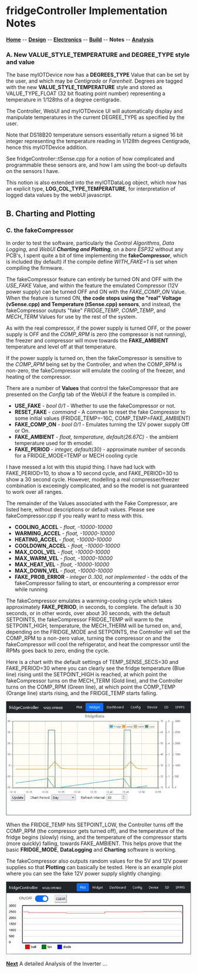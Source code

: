 # fridgeController Implementation Notes

**[Home](readme.md)** --
**[Design](design.md)** --
**[Electronics](electronics.md)** --
**[Build](build.md)** --
**Notes** --
**[Analysis](analysis.md)** 


### A. New VALUE_STYLE_TEMPERATURE and DEGREE_TYPE style and value

The base myIOTDevice now has a **DEGREES_TYPE** Value that can
be set by the user, and which may be *Centigrade* or *Farenheit*.
Degrees are tagged with the new **VALUE_STYLE_TEMPERATURE** style
and stored as VALUE_TYPE_FLOAT (32 bit floating point number) representing
a temperature in 1/128ths of a degree centigrade.

The Controller, WebUI and myIOTDevice UI will automatically display
and manipulate temperatures in the current DEGREE_TYPE as specified
by the user.

Note that DS18B20 temperature sensors essentially return a
signed 16 bit integer representing the temperature reading
in 1/128th degrees Centigrade, hence this myIOTDevice addition.

See fridgeController::tSense.cpp for a notion of how
complicated and programmable these sensors are, and
how I am using the boot-up defaults on the sensors I
have.

This notion is also extended into the myIOTDataLog object,
which now has an explicit type, **LOG_COL_TYPE_TEMPERATURE**,
for interpretation of logged data values by the webUI
javascript.


## B. Charting and Plotting


### C. the fakeCompressor

In order to test the software, particularly the *Control Algorithms*,
*Data Logging*, and *WebUI **Charting and Plotting***, on a *bare ESP32*
without any PCB's, I spent quite a bit of time implementing the **fakeCompressor**,
which is included (by default) if the compile define *WITH_FAKE=1*
is set when compiling the firmware.

The fakeCompressor feature can entirely be turned ON and OFF with
the *USE_FAKE* Value, and within the feature the emulated Compressor (12V power supply)
can be turned OFF and ON with the *FAKE_COMP_ON* Value.
When the feature is turned ON, **the code stops using the "real" Voltage (vSense.cpp) and
Temperature (tSense.cpp) sensors**, and instead, the fakeCompressor
outputs "fake" *FRIDGE_TEMP*, *COMP_TEMP*, and *MECH_TERM* Values
for use by the rest of the system.

As with the real compressor, if the power supply is turned OFF,
or the power supply is OFF and the *COMP_RPM* is zero (the compressor
is not running),  the freezer and compressor will move towards the
**FAKE_AMBIENT** temperature and level off at that temperature.

If the power supply is turned on, then the fakeCompressor is sensitive
to the *COMP_RPM* being set by the Controller, and when the COMP_RPM is
non-zero, the fakeCompressor will emulate the cooling of
the freezer, and heating of the compressor.

There are a number of **Values** that control the fakeCompressor
that are presented on the *Config* tab of the WebUI if the feature
is compiled in.

- **USE_FAKE** - *bool 0/1* - Whether to use the fakeCompressor or not.
- **RESET_FAKE** - *command* - A comman to reset the fake Compressor to some initial values
  (FRIDGE_TEMP=-16C, COMP_TEMP=FAKE_AMBIENT)
- **FAKE_COMP_ON** - *bool 0/1* - Emulates turning the 12V power supply Off or On.
- **FAKE_AMBIENT** - *float, temperature, default(26.67C)* - the ambient temperature used for th emodel.
- **FAKE_PERIOD** - *integer, default(30)* - approximate number of seconds for a FRIDGE_MODE=TEMP or
  MECH cooling cycle

I have messed a lot with this stupid thing.  I have had luck with FAKE_PERIOD=10,
to show a 10 second cycle, and FAKE_PERIOD=30 to show a 30 second cycle. However,
modelling a real compresser/freezer combination is exceeingly complicated, and
so the model is not guaranteed to work over all ranges.

The remainder of the Values associated with the Fake Compressor, are listed here,
without descriptions or default values.  Please see fakeCompressor.cpp if
you really want to mess with this.

- **COOLING_ACCEL** - *float, -10000-10000*
- **WARMING_ACCEL** - *float, -10000-10000*
- **HEATING_ACCEL** - *float, -10000-10000*
- **COOLDOWN_ACCEL** - *float, -10000-10000*
- **MAX_COOL_VEL** - *float, -10000-10000*
- **MAX_WARM_VEL** - *float, -10000-10000*
- **MAX_HEAT_VEL** - *float, -10000-10000*
- **MAX_DOWN_VEL** - *float, -10000-10000*
- **FAKE_PROB_ERROR** - *integer 0..100, not implemented* -
  the odds of the fakeCompressor failing to start,
  or encountering a compressor error while running

The fakeCompressor emulates a warming-cooling cycle which takes
approximately **FAKE_PERIOD**, in seconds, to complete.  The
default is 30 seconds, or in other words, over about 30 seconds,
with the default SETPOINTS, the fakeCompressor FRIDGE_TEMP will warm
to the SETPOINT_HIGH, temperature, the MECH_THERM will be turned on,
and, depending on the FRIDGE_MODE and SETPOINTS, the Controller will
set the COMP_RPM to a non-zero value, turning the compressor on and
the fakeCompressor will cool the refrigerator, and heat the compressor
until the RPMs goes back to zero, ending the cycle.

Here is a chart with the default settings of TEMP_SENSE_SECS=30 and
FAKE_PERIOD=30 where you can clearly see the fridge temperature
(Blue line) rising until the SETPOINT_HIGH is reached, at which point
the fakeCompressor turns on the MECH_TERM (Gold line), and the Controller
turns on the COMP_RPM (Green line), at which point the COMP_TEMP (Orange
line) starts rising, and the FRIDGE_TEMP starts falling.

![notes_fakeCompressorCycle.jpg](images/notes_fakeCompressorCycle.jpg)

When the FRIDGE_TEMP hits SETPOINT_LOW, the Controller turns off the
COMP_RPM (the compressor gets turned off), and the temperature of the
fridge begins (slowly) rising, and the temperature of the compressor starts
(more quickly) falling, towards FAKE_AMBIENT.
This helps prove that the basic **FRIDGE_MODE**, **DataLogging** and **Charting**
software is working.

The fakeCompressor also outputs random values for the 5V and 12V power supplies so that **Plotting**
can basically be tested.  Here is an example plot where you can see the fake 12V
power supply slightly changing:

![notes_fakeCompressorPlot.jpg](images/notes_fakeCompressorPlot.jpg)




[**Next**](analysis.md) A detailed Analysis of the Inverter ...
